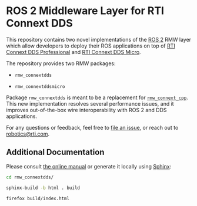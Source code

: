 # ROS 2 Middleware Layer for RTI Connext DDS

This repository contains two novel implementations of the [ROS 2](https://index.ros.org/doc/ros2/)
RMW layer which allow developers to deploy their ROS applications on top of
[RTI Connext DDS Professional](https://www.rti.com/products/connext-dds-professional)
and [RTI Connext DDS Micro](https://www.rti.com/products/connext-dds-micro).

The repository provides two RMW packages:

- `rmw_connextdds`

- `rmw_connextddsmicro`

Package `rmw_connextdds` is meant to be a replacement for [`rmw_connext_cpp`](https://github.com/ros2/rmw_connext).
This new implementation resolves several performance issues, and it improves out-of-the-box
wire interoperability with ROS 2 and DDS applications.

For any questions or feedback, feel free to [file an issue](https://github.com/ros2/rmw_connextdds/issues/new/choose),
or reach out to robotics@rti.com.

## Additional Documentation

Please consult [the online manual](https://rmw-connextdds.readthedocs.io/en/latest/)
or generate it locally using [Sphinx](https://www.sphinx-doc.org):

```sh
cd rmw_connextdds/

sphinx-build -b html . build

firefox build/index.html
```
